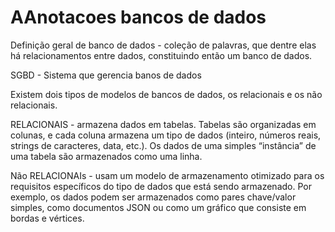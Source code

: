 # AAnotacoes bancos de dados

Definição geral de banco de dados - coleção de palavras, que dentre elas
há relacionamentos entre dados, constituindo então um banco
de dados.

SGBD - Sistema que gerencia banos de dados

Existem dois tipos de modelos de bancos de dados, os relacionais e os não relacionais.

RELACIONAIS - armazena dados em tabelas. Tabelas são organizadas em colunas, e cada coluna armazena um tipo de dados (inteiro, números reais, strings de caracteres, data, etc.). Os dados de uma simples “instância” de uma tabela são armazenados como uma linha.

Não RELACIONAIs -  usam um modelo de armazenamento otimizado para os requisitos específicos do tipo de dados que está sendo armazenado. Por exemplo, os dados podem ser armazenados como pares chave/valor simples, como documentos JSON ou como um gráfico que consiste em bordas e vértices.
